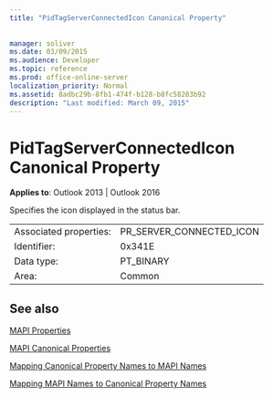 ```yaml
---
title: "PidTagServerConnectedIcon Canonical Property"
 
 
manager: soliver
ms.date: 03/09/2015
ms.audience: Developer
ms.topic: reference
ms.prod: office-online-server
localization_priority: Normal
ms.assetid: 8adbc29b-8fb1-474f-b128-b8fc58283b92
description: "Last modified: March 09, 2015"
---
```


# PidTagServerConnectedIcon Canonical Property

  
  
**Applies to**: Outlook 2013 | Outlook 2016 
  
Specifies the icon displayed in the status bar.
  
|||
|:-----|:-----|
|Associated properties:  <br/> |PR_SERVER_CONNECTED_ICON  <br/> |
|Identifier:  <br/> |0x341E  <br/> |
|Data type:  <br/> |PT_BINARY  <br/> |
|Area:  <br/> |Common  <br/> |
   
## See also



[MAPI Properties](mapi-properties.md)
  
[MAPI Canonical Properties](mapi-canonical-properties.md)
  
[Mapping Canonical Property Names to MAPI Names](mapping-canonical-property-names-to-mapi-names.md)
  
[Mapping MAPI Names to Canonical Property Names](mapping-mapi-names-to-canonical-property-names.md)


